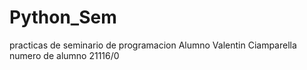 # Python_Sem
practicas de seminario de programacion
Alumno Valentin Ciamparella
numero de alumno 21116/0
